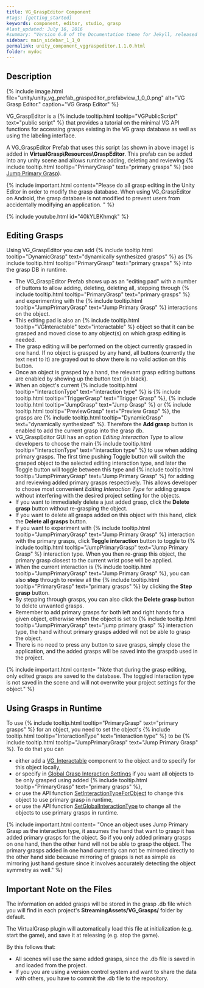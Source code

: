 ```yaml
---
title: VG_GraspEditor Component
#tags: [getting_started]
keywords: component, editor, studio, grasp
#last_updated: July 16, 2016
#summary: "Version 6.0 of the Documentation theme for Jekyll, released July 4, 2016, implements relative links so you can view the files offline or on any server without configuring urls and baseurls. Additionally, you can store pages in subdirectories. Templates for alerts and images are available."
sidebar: main_sidebar_1_1_0
permalink: unity_component_vggraspeditor.1.1.0.html
folder: mydoc
---
```


## Description 

{% include image.html file="unity/unity_vg_prefab_graspeditor_prefabview_1_0_0.png" alt="VG Grasp Editor." caption="VG Grasp Editor" %}

VG_GraspEditor is a {% include tooltip.html tooltip="VGPublicScript" text="public script" %} that provides a tutorial on the minimal VG API functions for accessing grasps existing in the VG grasp database as well as using the labeling interface. 

A VG_GraspEditor Prefab that uses this script (as shown in above image) is added in **VirtualGrasp\Resources\GraspEditor**. This prefab can be added into any unity scene and allows runtime adding, deleting and reviewing {% include tooltip.html tooltip="PrimaryGrasp" text="primary grasps" %} (see [Jump Primary Grasp](grasp_interaction.1.1.0.html#grasp-interaction-type)). 

{% include important.html content="Please do all grasp editing in the Unity Editor in order to modify the grasp database. When using VG_GraspEditor on Android, the grasp database is not modified to prevent users from accidentally modifying an application. " %}

{% include youtube.html id="40kYLBKhmqk" %}

## Editing Grasps

Using VG_GraspEditor you can add {% include tooltip.html tooltip="DynamicGrasp" text="dynamically synthesized grasps" %} as {% include tooltip.html tooltip="PrimaryGrasp" text="primary grasps" %} into the grasp DB in runtime. 

* The VG_GraspEditor Prefab shows up as an "editing pad" with a number of buttons to allow adding, deleting, deleting all, stepping through {% include tooltip.html tooltip="PrimaryGrasp" text="primary grasps" %} and experimenting with the {% include tooltip.html tooltip="JumpPrimaryGrasp" text="Jump Primary Grasp" %} interactions on the object.
* This editing pad is also an {% include tooltip.html tooltip="VGInteractable" text="interactable" %} object so that it can be grasped and moved close to any object(s) on which grasp editing is needed.
* The grasp editing will be performed on the object currently grasped in one hand. If no object is grasped by any hand, all buttons (currently the text next to it) are grayed out to show there is no valid action on this button.
* Once an object is grasped by a hand, the relevant grasp editing buttons are enabled by showing up the button text (in black).
* When an object's current {% include tooltip.html tooltip="InteractionType" text="interaction type" %} is {% include tooltip.html tooltip="TriggerGrasp" text="Trigger Grasp" %}, {% include tooltip.html tooltip="JumpGrasp" text="Jump Grasp" %} or {% include tooltip.html tooltip="PreviewGrasp" text="Preview Grasp" %}, the grasps are {% include tooltip.html tooltip="DynamicGrasp" text="dynamically synthesized" %}. Therefore the **Add grasp** button is enabled to add the current grasp into the grasp db.
* VG_GraspEditor GUI has an option _Editing Interaction Type_ to allow developers to choose the main {% include tooltip.html tooltip="InteractionType" text="interaction type" %} to use when adding primary grasps. The first time pushing Toggle button will switch the grasped object to the selected editing interaction type, and later the Toggle button will toggle between this type and {% include tooltip.html tooltip="JumpPrimaryGrasp" text="Jump Primary Grasp" %} for adding and reviewing added primary grasps respectively. This allows developer to choose most convenient _Editing Interaction Type_ for adding grasps without interfering with the desired project setting for the objects.
* If you want to immediately delete a just added grasp, click the **Delete grasp** button without re-grasping the object. 
* If you want to delete all grasps added on this object with this hand, click the **Delete all grasps** button.
* If you want to experiment with {% include tooltip.html tooltip="JumpPrimaryGrasp" text="Jump Primary Grasp" %} interaction with the primary grasps, click **Toggle interaction** button to toggle to {% include tooltip.html tooltip="JumpPrimaryGrasp" text="Jump Primary Grasp" %} interaction type. When you then re-grasp this object, the primary grasp closest to the current wrist pose will be applied. 
* When the current interaction is {% include tooltip.html tooltip="JumpPrimaryGrasp" text="Jump Primary Grasp" %}, you can also **step** through to review all the {% include tooltip.html tooltip="PrimaryGrasp" text="primary grasps" %} by clicking the **Step grasp** button. 
* By stepping through grasps, you can also click the **Delete grasp** button to delete unwanted grasps.
* Remember to add primary grasps for both left and right hands for a given object, otherwise when the object is set to {% include tooltip.html tooltip="JumpPrimaryGrasp" text="jump primary grasp" %} interaction type, the hand without primary grasps added will not be able to grasp the object.
* There is no need to press any button to save grasps, simply close the application, and the added grasps will be saved into the graspdb used in the project.

{% include important.html content= "Note that during the grasp editing, only edited grasps are saved to the database. The toggled interaction type is not saved in the scene and will not overwrite your project settings for the object." %} 

## Using Grasps in Runtime

To use {% include tooltip.html tooltip="PrimaryGrasp" text="primary grasps" %} for an object, you need to set the object's {% include tooltip.html tooltip="InteractionType" text="interaction type" %} to be {% include tooltip.html tooltip="JumpPrimaryGrasp" text="Jump Primary Grasp" %}. To do that you can
* either add a [VG_Interactable](unity_component_vginteractable.1.1.0.html) component to the object and to specify for this object locally, 
* or specify in [Global Grasp Interaction Settings](unity_component_myvirtualgrasp.1.1.0.html#global-grasp-interaction-settings) if you want all objects to be only grasped using added {% include tooltip.html tooltip="PrimaryGrasp" text="primary grasps" %},
* or use the API function [SetInteractionTypeForObject](virtualgrasp_unityapi.1.1.0.html#vg_controllersetinteractiontypeforobject) to change this object to use primary grasp in runtime,
* or use the API function [SetGlobalInteractionType](virtualgrasp_unityapi.1.1.0.html#vg_controllersetglobalinteractiontype) to change all the objects to use primary grasps in runtime.

{% include important.html content= "Once an object uses Jump Primary Grasp as the interaction type, it assumes the hand that want to grasp it has added primary grasps for the object. So if you only added primary grasps on one hand, then the other hand will not be able to grasp the object. The primary grasps added in one hand currently can not be mirrored directly to the other hand side because mirroring of grasps is not as simple as mirroring just hand gesture since it involves accurately detecting the object symmetry as well." %} 

## Important Note on the Files

The information on added grasps will be stored in the grasp .db file which you will find in each project's **StreamingAssets/VG_Grasps/** folder by default.

The VirtualGrasp plugin will automatically load this file at initialization (e.g. start the game), and save it at releasing (e.g. stop the game). 

By this follows that:

* All scenes will use the same added grasps, since the .db file is saved in and loaded from the project.
* If you you are using a version control system and want to share the data with others, you have to commit the .db file to the repository.

